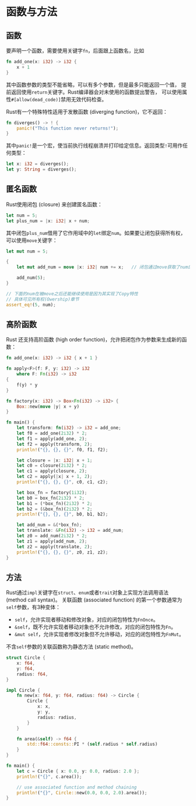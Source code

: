 # 函数与方法

## 函数

要声明一个函数，需要使用关键字`fn`，后面跟上函数名，比如

```rust
fn add_one(x: i32) -> i32 {
    x + 1
}
```

其中函数参数的类型不能省略，可以有多个参数，但是最多只能返回一个值，
提前返回使用`return`关键字。Rust编译器会对未使用的函数提出警告，
可以使用属性`#[allow(dead_code)]`禁用无效代码检查。

Rust有一个特殊特性适用于发散函数 (diverging function)，它不返回：

```rust
fn diverges() -> ! {
    panic!("This function never returns!");
}
```

其中`panic!`是一个宏，使当前执行线程崩溃并打印给定信息。返回类型`!`可用作任何类型：

```rust
let x: i32 = diverges();
let y: String = diverges();
```

## 匿名函数

Rust使用闭包 (closure) 来创建匿名函数：

```rust
let num = 5;
let plus_num = |x: i32| x + num;
```

其中闭包`plus_num`借用了它作用域中的`let`绑定`num`。如果要让闭包获得所有权，
可以使用`move`关键字：

```rust
let mut num = 5;

{
    let mut add_num = move |x: i32| num += x;   // 闭包通过move获取了num的所有权

    add_num(5);
}

// 下面的num在被move之后还能继续使用是因为其实现了Copy特性
// 具体可见所有权(Owership)章节
assert_eq!(5, num);
```

## 高阶函数

Rust 还支持高阶函数 (high order function)，允许把闭包作为参数来生成新的函数：

```rust
fn add_one(x: i32) -> i32 { x + 1 }

fn apply<F>(f: F, y: i32) -> i32
    where F: Fn(i32) -> i32
{
    f(y) * y
}

fn factory(x: i32) -> Box<Fn(i32) -> i32> {
    Box::new(move |y| x + y)
}

fn main() {
    let transform: fn(i32) -> i32 = add_one;
    let f0 = add_one(2i32) * 2;
    let f1 = apply(add_one, 2);
    let f2 = apply(transform, 2);
    println!("{}, {}, {}", f0, f1, f2);

    let closure = |x: i32| x + 1;
    let c0 = closure(2i32) * 2;
    let c1 = apply(closure, 2);
    let c2 = apply(|x| x + 1, 2);
    println!("{}, {}, {}", c0, c1, c2);

    let box_fn = factory(1i32);
    let b0 = box_fn(2i32) * 2;
    let b1 = (*box_fn)(2i32) * 2;
    let b2 = (&box_fn)(2i32) * 2;
    println!("{}, {}, {}", b0, b1, b2);

    let add_num = &(*box_fn);
    let translate: &Fn(i32) -> i32 = add_num;
    let z0 = add_num(2i32) * 2;
    let z1 = apply(add_num, 2);
    let z2 = apply(translate, 2);
    println!("{}, {}, {}", z0, z1, z2);
}
```

## 方法

Rust通过`impl`关键字在`struct`、`enum`或者`trait`对象上实现方法调用语法 (method call syntax)。
关联函数 (associated function) 的第一个参数通常为`self`参数，有3种变体：
* `self`，允许实现者移动和修改对象，对应的闭包特性为`FnOnce`。
* `&self`，既不允许实现者移动对象也不允许修改，对应的闭包特性为`Fn`。
* `&mut self`，允许实现者修改对象但不允许移动，对应的闭包特性为`FnMut`。

不含`self`参数的关联函数称为静态方法 (static method)。

```rust
struct Circle {
    x: f64,
    y: f64,
    radius: f64,
}

impl Circle {
    fn new(x: f64, y: f64, radius: f64) -> Circle {
        Circle {
            x: x,
            y: y,
            radius: radius,
        }
    }

    fn area(&self) -> f64 {
        std::f64::consts::PI * (self.radius * self.radius)
    }
}

fn main() {
    let c = Circle { x: 0.0, y: 0.0, radius: 2.0 };
    println!("{}", c.area());

    // use associated function and method chaining
    println!("{}", Circle::new(0.0, 0.0, 2.0).area());
}
```
